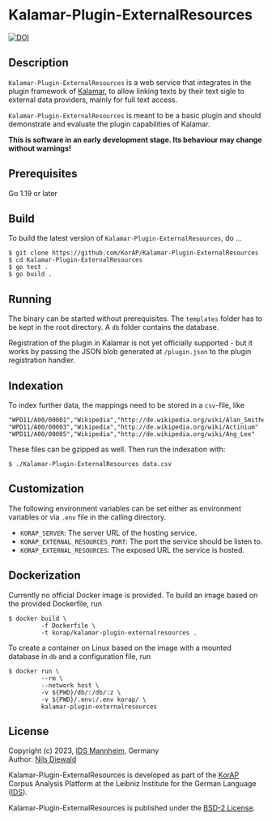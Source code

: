 # Kalamar-Plugin-ExternalResources

[![DOI](https://zenodo.org/badge/DOI/10.5281/zenodo.8425526.svg)](https://doi.org/10.5281/zenodo.8425526)

## Description

`Kalamar-Plugin-ExternalResources` is a web service that integrates in the plugin framework of
[Kalamar](https://github.com/KorAP/Kalamar), to allow linking texts by their text sigle
to external data providers, mainly for full text access.

`Kalamar-Plugin-ExternalResources` is meant to be a basic plugin and should
demonstrate and evaluate the plugin capabilities of Kalamar.

**This is software in an early development stage. Its behaviour may change without warnings!**

## Prerequisites

Go 1.19 or later

## Build

To build the latest version of `Kalamar-Plugin-ExternalResources`, do ...

```shell
$ git clone https://github.com/KorAP/Kalamar-Plugin-ExternalResources
$ cd Kalamar-Plugin-ExternalResources
$ go test .
$ go build .
```

## Running

The binary can be started without prerequisites.
The `templates` folder has to be kept in the root directory.
A `db` folder contains the database.

Registration of the plugin in Kalamar is not yet officially supported -
but it works by passing the JSON blob generated at `/plugin.json`
to the plugin registration handler.

## Indexation

To index further data, the mappings need to be stored in a `csv`-file, like

```csv
"WPD11/A00/00001","Wikipedia","http://de.wikipedia.org/wiki/Alan_Smithee"
"WPD11/A00/00003","Wikipedia","http://de.wikipedia.org/wiki/Actinium"
"WPD11/A00/00005","Wikipedia","http://de.wikipedia.org/wiki/Ang_Lee"
```

These files can be gzipped as well.
Then run the indexation with:

```shell
$ ./Kalamar-Plugin-ExternalResources data.csv
```

## Customization

The following environment variables can be set either as environment variables
or via `.env` file in the calling directory.

- `KORAP_SERVER`: The server URL of the hosting service.
- `KORAP_EXTERNAL_RESOURCES_PORT`: The port the service should be listen to.
- `KORAP_EXTERNAL_RESOURCES`: The exposed URL the service is hosted.

## Dockerization

Currently no official Docker image is provided.
To build an image based on the provided Dockerfile, run

```shell
$ docker build \
         -f Dockerfile \
         -t korap/kalamar-plugin-externalresources .
```

To create a container on Linux based on the image
with a mounted database in `db`
and a configuration file, run

```shell
$ docker run \
         --rm \
         --network host \
         -v ${PWD}/db/:/db/:z \
         -v ${PWD}/.env:/.env korap/ \
         kalamar-plugin-externalresources
```

## License

Copyright (c) 2023, [IDS Mannheim](https://www.ids-mannheim.de/), Germany<br>
Author: [Nils Diewald](https://www.nils-diewald.de/)

Kalamar-Plugin-ExternalResources is developed as part of the
[KorAP](https://korap.ids-mannheim.de/) Corpus Analysis Platform
at the Leibniz Institute for the German Language
([IDS](https://www.ids-mannheim.de/)).

Kalamar-Plugin-ExternalResources is published under the
[BSD-2 License](https://raw.githubusercontent.com/KorAP/Kalamar-Plugin-ExternalResources/master/LICENSE).
